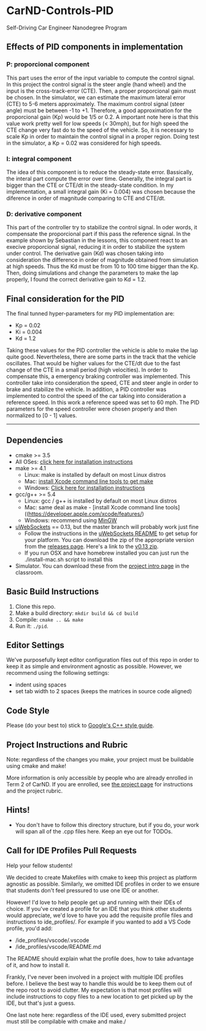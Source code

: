 # CarND-Controls-PID
Self-Driving Car Engineer Nanodegree Program

## Effects of PID components in implementation

### P: proporcional component

This part uses the error of the input variable to compute the control signal. In this project the control signal is the steer angle (hand wheel) and the input is the cross-track-error (CTE). Then, a proper proporcional gain must be chosen. In the simulator, we can estimate the maximum lateral error (CTE) to 5-6 meters approximately. The maximum control signal (steer angle) must be between -1 to +1. Therefore, a good approximation for the proporcional gain (Kp) would be 1/5 or 0.2. A important note here is that this value work pretty well for low speeds (< 30mph), but for high speed the CTE change very fast do to the speed of the vehicle. So, it is necessary to scale Kp in order to maintain the control signal in a proper region. Doing test in the simulator, a Kp = 0.02 was considered for high speeds.

### I: integral component

The idea of this component is to reduce the steady-state error. Bassically, the interal part compute the error over time. Generally, the integral part is bigger than the CTE or CTE/dt in the steady-state condition. In my implementation, a small integral gain (Ki = 0.004) was chosen because the diference in order of magnitude comparing to CTE and CTE/dt.

### D: derivative component

This part of the controller try to stabilize the control signal. In oder words, it compensate the proporcional part if this pass the reference signal. In the example shown by Sebastian in the lessons, this component react to an execive proporcional signal, reducing it in order to stabilize the system under control. The derivative gain (Kd) was chosen taking into consideration the difference in order of magnitude obtained from simulation at high speeds. Thus the Kd must be from 10 to 100 time bigger than the Kp. Then, doing simulations and change the parameters to make the lap properly, I found the correct derivative gain to Kd = 1.2.

## Final consideration for the PID

The final tunned hyper-parameters for my PID implementation are:

* Kp = 0.02
* Ki = 0.004
* Kd = 1.2

Taking these values for the PID controller the vehicle is able to make the lap quite good. Nevertheless, there are some parts in the track that the vehicle oscillates. That would be higher values for the CTE/dt due to the fast change of the CTE in a small period (high velocities). In order to compensate this, a emergency braking controller was implemented. This controller take into consideration the speed, CTE and steer angle in order to brake and stabilize the vehicle. In addition, a PID controller was implemented to control the speed of the car taking into consideration a reference speed. In this work a reference speed was set to 60 mph. The PID parameters for the speed controller were chosen properly and then normalized to [0 - 1] values.


---

## Dependencies

* cmake >= 3.5
 * All OSes: [click here for installation instructions](https://cmake.org/install/)
* make >= 4.1
  * Linux: make is installed by default on most Linux distros
  * Mac: [install Xcode command line tools to get make](https://developer.apple.com/xcode/features/)
  * Windows: [Click here for installation instructions](http://gnuwin32.sourceforge.net/packages/make.htm)
* gcc/g++ >= 5.4
  * Linux: gcc / g++ is installed by default on most Linux distros
  * Mac: same deal as make - [install Xcode command line tools]((https://developer.apple.com/xcode/features/)
  * Windows: recommend using [MinGW](http://www.mingw.org/)
* [uWebSockets](https://github.com/uWebSockets/uWebSockets) == 0.13, but the master branch will probably work just fine
  * Follow the instructions in the [uWebSockets README](https://github.com/uWebSockets/uWebSockets/blob/master/README.md) to get setup for your platform. You can download the zip of the appropriate version from the [releases page](https://github.com/uWebSockets/uWebSockets/releases). Here's a link to the [v0.13 zip](https://github.com/uWebSockets/uWebSockets/archive/v0.13.0.zip).
  * If you run OSX and have homebrew installed you can just run the ./install-mac.sh script to install this
* Simulator. You can download these from the [project intro page](https://github.com/udacity/CarND-PID-Control-Project/releases) in the classroom.

## Basic Build Instructions

1. Clone this repo.
2. Make a build directory: `mkdir build && cd build`
3. Compile: `cmake .. && make`
4. Run it: `./pid`. 

## Editor Settings

We've purposefully kept editor configuration files out of this repo in order to
keep it as simple and environment agnostic as possible. However, we recommend
using the following settings:

* indent using spaces
* set tab width to 2 spaces (keeps the matrices in source code aligned)

## Code Style

Please (do your best to) stick to [Google's C++ style guide](https://google.github.io/styleguide/cppguide.html).

## Project Instructions and Rubric

Note: regardless of the changes you make, your project must be buildable using
cmake and make!

More information is only accessible by people who are already enrolled in Term 2
of CarND. If you are enrolled, see [the project page](https://classroom.udacity.com/nanodegrees/nd013/parts/40f38239-66b6-46ec-ae68-03afd8a601c8/modules/f1820894-8322-4bb3-81aa-b26b3c6dcbaf/lessons/e8235395-22dd-4b87-88e0-d108c5e5bbf4/concepts/6a4d8d42-6a04-4aa6-b284-1697c0fd6562)
for instructions and the project rubric.

## Hints!

* You don't have to follow this directory structure, but if you do, your work
  will span all of the .cpp files here. Keep an eye out for TODOs.

## Call for IDE Profiles Pull Requests

Help your fellow students!

We decided to create Makefiles with cmake to keep this project as platform
agnostic as possible. Similarly, we omitted IDE profiles in order to we ensure
that students don't feel pressured to use one IDE or another.

However! I'd love to help people get up and running with their IDEs of choice.
If you've created a profile for an IDE that you think other students would
appreciate, we'd love to have you add the requisite profile files and
instructions to ide_profiles/. For example if you wanted to add a VS Code
profile, you'd add:

* /ide_profiles/vscode/.vscode
* /ide_profiles/vscode/README.md

The README should explain what the profile does, how to take advantage of it,
and how to install it.

Frankly, I've never been involved in a project with multiple IDE profiles
before. I believe the best way to handle this would be to keep them out of the
repo root to avoid clutter. My expectation is that most profiles will include
instructions to copy files to a new location to get picked up by the IDE, but
that's just a guess.

One last note here: regardless of the IDE used, every submitted project must
still be compilable with cmake and make./
